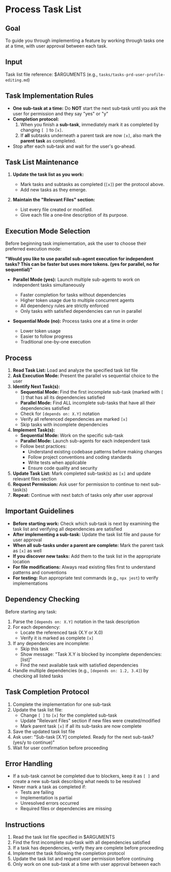 # Process Task List

## Goal

To guide you through implementing a feature by working through tasks one at a time, with user approval between each task.

## Input

Task list file reference: $ARGUMENTS (e.g., `tasks/tasks-prd-user-profile-editing.md`)

## Task Implementation Rules

- **One sub-task at a time:** Do **NOT** start the next sub‑task until you ask the user for permission and they say "yes" or "y"
- **Completion protocol:**  
  1. When you finish a **sub‑task**, immediately mark it as completed by changing `[ ]` to `[x]`.  
  2. If **all** subtasks underneath a parent task are now `[x]`, also mark the **parent task** as completed.  
- Stop after each sub‑task and wait for the user's go‑ahead.

## Task List Maintenance

1. **Update the task list as you work:**
   - Mark tasks and subtasks as completed (`[x]`) per the protocol above.
   - Add new tasks as they emerge.

2. **Maintain the "Relevant Files" section:**
   - List every file created or modified.
   - Give each file a one‑line description of its purpose.

## Execution Mode Selection

Before beginning task implementation, ask the user to choose their preferred execution mode:

**"Would you like to use parallel sub-agent execution for independent tasks? This can be faster but uses more tokens. (yes for parallel, no for sequential)"**

- **Parallel Mode (yes):** Launch multiple sub-agents to work on independent tasks simultaneously
  - Faster completion for tasks without dependencies
  - Higher token usage due to multiple concurrent agents
  - All dependency rules are strictly enforced
  - Only tasks with satisfied dependencies can run in parallel
  
- **Sequential Mode (no):** Process tasks one at a time in order
  - Lower token usage
  - Easier to follow progress
  - Traditional one-by-one execution

## Process

1. **Read Task List:** Load and analyze the specified task list file
2. **Ask Execution Mode:** Present the parallel vs sequential choice to the user
3. **Identify Next Task(s):** 
   - **Sequential Mode:** Find the first incomplete sub-task (marked with `[ ]`) that has all its dependencies satisfied
   - **Parallel Mode:** Find ALL incomplete sub-tasks that have all their dependencies satisfied
   - Check for `[depends on: X.Y]` notation
   - Verify all referenced dependencies are marked `[x]`
   - Skip tasks with incomplete dependencies
4. **Implement Task(s):** 
   - **Sequential Mode:** Work on the specific sub-task
   - **Parallel Mode:** Launch sub-agents for each independent task
   - Follow best practices:
     - Understand existing codebase patterns before making changes
     - Follow project conventions and coding standards
     - Write tests when applicable
     - Ensure code quality and security
5. **Update Task List:** Mark completed sub-task(s) as `[x]` and update relevant files section
6. **Request Permission:** Ask user for permission to continue to next sub-task(s)
7. **Repeat:** Continue with next batch of tasks only after user approval

## Important Guidelines

- **Before starting work:** Check which sub‑task is next by examining the task list and verifying all dependencies are satisfied
- **After implementing a sub‑task:** Update the task list file and pause for user approval
- **When all sub-tasks under a parent are complete:** Mark the parent task as `[x]` as well
- **If you discover new tasks:** Add them to the task list in the appropriate location
- **For file modifications:** Always read existing files first to understand patterns and conventions
- **For testing:** Run appropriate test commands (e.g., `npx jest`) to verify implementations

## Dependency Checking

Before starting any task:
1. Parse the `[depends on: X.Y]` notation in the task description
2. For each dependency:
   - Locate the referenced task (X.Y or X.0)
   - Verify it is marked as complete `[x]`
3. If any dependencies are incomplete:
   - Skip this task
   - Show message: "Task X.Y is blocked by incomplete dependencies: [list]"
   - Find the next available task with satisfied dependencies
4. Handle multiple dependencies (e.g., `[depends on: 1.2, 3.4]`) by checking all listed tasks

## Task Completion Protocol

1. Complete the implementation for one sub-task
2. Update the task list file:
   - Change `[ ]` to `[x]` for the completed sub-task
   - Update "Relevant Files" section if new files were created/modified
   - Mark parent task `[x]` if all its sub-tasks are now complete
3. Save the updated task list file
4. Ask user: "Sub-task [X.Y] completed. Ready for the next sub-task? (yes/y to continue)"
5. Wait for user confirmation before proceeding

## Error Handling

- If a sub-task cannot be completed due to blockers, keep it as `[ ]` and create a new sub-task describing what needs to be resolved
- Never mark a task as completed if:
  - Tests are failing
  - Implementation is partial
  - Unresolved errors occurred
  - Required files or dependencies are missing

## Instructions

1. Read the task list file specified in $ARGUMENTS
2. Find the first incomplete sub-task with all dependencies satisfied
3. If a task has dependencies, verify they are complete before proceeding
4. Implement the task following the completion protocol
5. Update the task list and request user permission before continuing
6. Only work on one sub-task at a time with user approval between each